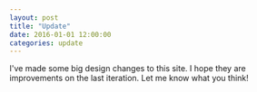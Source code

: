 ```yaml
---
layout: post
title: "Update"
date: 2016-01-01 12:00:00
categories: update
---
```


I've made some big design changes to this site. I hope they are improvements on the last iteration. Let me know what you think!
